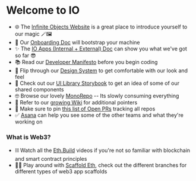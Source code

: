 # Welcome to IO
- 🌐 The [Infinite Objects Website](https://infiniteobjects.com/) is a great place to introduce yourself to our magic 🪄🖼
- 🚀 Our [Onboarding Doc](https://github.com/infiniteobjects/.github/blob/main/ONBOARDING.md) will bootstrap your machine
- ✨ The [IO Apps (Internal + External) Doc](https://docs.google.com/document/d/1Zeexj_N7ACkXIdXEn0E2LafOTjvXL8pobhM9dr5aVw8/edit) can show you what we've got so far 😎
- 📚 Read our [Developer Manifesto](https://github.com/infiniteobjects/.github/blob/main/CONTRIBUTING.md) before you begin coding
- 📐 Flip through our [Design System](https://www.figma.com/files/team/861964614823012026/Infinite-Objects?fuid=1006609939780032201) to get comfortable with our look and feel
- 🧱 Check out our [UI Library Storybook](https://infiniteobjects.github.io/ui/) to get an idea of some of our shared components
- 🤓 Browse our lovely [MonoRepo](https://github.com/infiniteobjects/stack) -- Its slowly consuming everything
- 📖 Refer to our [growing Wiki](https://github.com/infiniteobjects/.github/wiki) for additional pointers
- 📌 Make sure to pin [this list of Open PRs](https://github.com/pulls?q=is%3Aopen+is%3Apr+archived%3Afalse+user%3Ainfiniteobjects+-author%3Aapp%2Fdependabot) tracking all repos
- ✅ [Asana](https://app.asana.com/0/home/1200740753180000) can help you see some of the other teams and what they're working on

### What is Web3?
- ⛓ Watch all the [Eth.Build](https://eth.build/) videos if you're not so familiar with blockchain and smart contract principles
- 🧑‍💻 Play around with [Scaffold Eth](https://github.com/scaffold-eth/scaffold-eth), check out the different branches for different types of web3 app scaffolds
